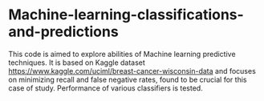 # Machine-learning-classifications-and-predictions
This code is aimed to explore abilities of Machine learning predictive techniques. It is based on Kaggle dataset https://www.kaggle.com/uciml/breast-cancer-wisconsin-data and focuses on minimizing recall and false negative rates, found to be crucial for this case of study. Performance of various classifiers is tested.

